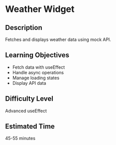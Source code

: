 # Weather Widget

## Description

Fetches and displays weather data using mock API.

## Learning Objectives

- Fetch data with useEffect
- Handle async operations
- Manage loading states
- Display API data

## Difficulty Level

Advanced useEffect

## Estimated Time

45-55 minutes
